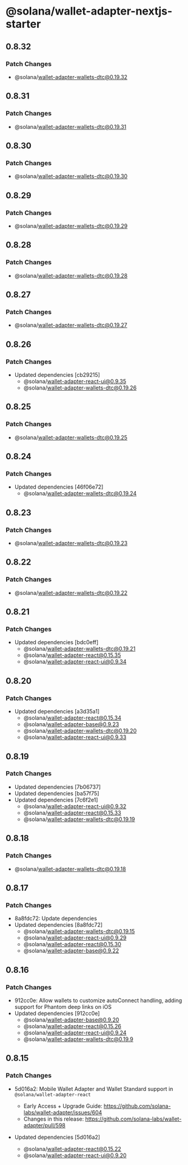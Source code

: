# @solana/wallet-adapter-nextjs-starter

## 0.8.32

### Patch Changes

-   @solana/wallet-adapter-wallets-dtc@0.19.32

## 0.8.31

### Patch Changes

-   @solana/wallet-adapter-wallets-dtc@0.19.31

## 0.8.30

### Patch Changes

-   @solana/wallet-adapter-wallets-dtc@0.19.30

## 0.8.29

### Patch Changes

-   @solana/wallet-adapter-wallets-dtc@0.19.29

## 0.8.28

### Patch Changes

-   @solana/wallet-adapter-wallets-dtc@0.19.28

## 0.8.27

### Patch Changes

-   @solana/wallet-adapter-wallets-dtc@0.19.27

## 0.8.26

### Patch Changes

-   Updated dependencies [cb29215]
    -   @solana/wallet-adapter-react-ui@0.9.35
    -   @solana/wallet-adapter-wallets-dtc@0.19.26

## 0.8.25

### Patch Changes

-   @solana/wallet-adapter-wallets-dtc@0.19.25

## 0.8.24

### Patch Changes

-   Updated dependencies [46f06e72]
    -   @solana/wallet-adapter-wallets-dtc@0.19.24

## 0.8.23

### Patch Changes

-   @solana/wallet-adapter-wallets-dtc@0.19.23

## 0.8.22

### Patch Changes

-   @solana/wallet-adapter-wallets-dtc@0.19.22

## 0.8.21

### Patch Changes

-   Updated dependencies [bdc0eff]
    -   @solana/wallet-adapter-wallets-dtc@0.19.21
    -   @solana/wallet-adapter-react@0.15.35
    -   @solana/wallet-adapter-react-ui@0.9.34

## 0.8.20

### Patch Changes

-   Updated dependencies [a3d35a1]
    -   @solana/wallet-adapter-react@0.15.34
    -   @solana/wallet-adapter-base@0.9.23
    -   @solana/wallet-adapter-wallets-dtc@0.19.20
    -   @solana/wallet-adapter-react-ui@0.9.33

## 0.8.19

### Patch Changes

-   Updated dependencies [7b06737]
-   Updated dependencies [ba57f75]
-   Updated dependencies [7c6f2e1]
    -   @solana/wallet-adapter-react-ui@0.9.32
    -   @solana/wallet-adapter-react@0.15.33
    -   @solana/wallet-adapter-wallets-dtc@0.19.19

## 0.8.18

### Patch Changes

-   @solana/wallet-adapter-wallets-dtc@0.19.18

## 0.8.17

### Patch Changes

-   8a8fdc72: Update dependencies
-   Updated dependencies [8a8fdc72]
    -   @solana/wallet-adapter-wallets-dtc@0.19.15
    -   @solana/wallet-adapter-react-ui@0.9.29
    -   @solana/wallet-adapter-react@0.15.30
    -   @solana/wallet-adapter-base@0.9.22

## 0.8.16

### Patch Changes

-   912cc0e: Allow wallets to customize autoConnect handling, adding support for Phantom deep links on iOS
-   Updated dependencies [912cc0e]
    -   @solana/wallet-adapter-base@0.9.20
    -   @solana/wallet-adapter-react@0.15.26
    -   @solana/wallet-adapter-react-ui@0.9.24
    -   @solana/wallet-adapter-wallets-dtc@0.19.9

## 0.8.15

### Patch Changes

-   5d016a2: Mobile Wallet Adapter and Wallet Standard support in `@solana/wallet-adapter-react`

    -   Early Access + Upgrade Guide: https://github.com/solana-labs/wallet-adapter/issues/604
    -   Changes in this release: https://github.com/solana-labs/wallet-adapter/pull/598

-   Updated dependencies [5d016a2]
    -   @solana/wallet-adapter-react@0.15.22
    -   @solana/wallet-adapter-react-ui@0.9.20
